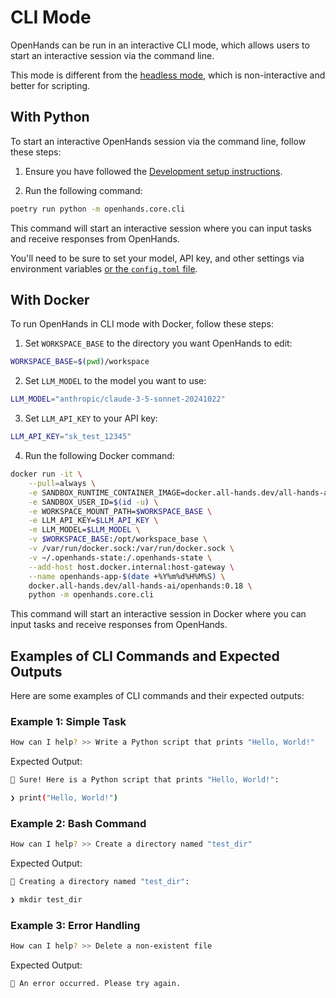 # CLI Mode

OpenHands can be run in an interactive CLI mode, which allows users to start an interactive session via the command line.

This mode is different from the [headless mode](headless-mode), which is non-interactive and better for scripting.

## With Python

To start an interactive OpenHands session via the command line, follow these steps:

1. Ensure you have followed the [Development setup instructions](https://github.com/All-Hands-AI/OpenHands/blob/main/Development.md).

2. Run the following command:

```bash
poetry run python -m openhands.core.cli
```

This command will start an interactive session where you can input tasks and receive responses from OpenHands.

You'll need to be sure to set your model, API key, and other settings via environment variables
[or the `config.toml` file](https://github.com/All-Hands-AI/OpenHands/blob/main/config.template.toml).


## With Docker

To run OpenHands in CLI mode with Docker, follow these steps:

1. Set `WORKSPACE_BASE` to the directory you want OpenHands to edit:

```bash
WORKSPACE_BASE=$(pwd)/workspace
```

2. Set `LLM_MODEL` to the model you want to use:

```bash
LLM_MODEL="anthropic/claude-3-5-sonnet-20241022"

```

3. Set `LLM_API_KEY` to your API key:

```bash
LLM_API_KEY="sk_test_12345"
```

4. Run the following Docker command:

```bash
docker run -it \
    --pull=always \
    -e SANDBOX_RUNTIME_CONTAINER_IMAGE=docker.all-hands.dev/all-hands-ai/runtime:0.18-nikolaik \
    -e SANDBOX_USER_ID=$(id -u) \
    -e WORKSPACE_MOUNT_PATH=$WORKSPACE_BASE \
    -e LLM_API_KEY=$LLM_API_KEY \
    -e LLM_MODEL=$LLM_MODEL \
    -v $WORKSPACE_BASE:/opt/workspace_base \
    -v /var/run/docker.sock:/var/run/docker.sock \
    -v ~/.openhands-state:/.openhands-state \
    --add-host host.docker.internal:host-gateway \
    --name openhands-app-$(date +%Y%m%d%H%M%S) \
    docker.all-hands.dev/all-hands-ai/openhands:0.18 \
    python -m openhands.core.cli
```

This command will start an interactive session in Docker where you can input tasks and receive responses from OpenHands.

## Examples of CLI Commands and Expected Outputs

Here are some examples of CLI commands and their expected outputs:

### Example 1: Simple Task

```bash
How can I help? >> Write a Python script that prints "Hello, World!"
```

Expected Output:

```bash
🤖 Sure! Here is a Python script that prints "Hello, World!":

❯ print("Hello, World!")
```

### Example 2: Bash Command

```bash
How can I help? >> Create a directory named "test_dir"
```

Expected Output:

```bash
🤖 Creating a directory named "test_dir":

❯ mkdir test_dir
```

### Example 3: Error Handling

```bash
How can I help? >> Delete a non-existent file
```

Expected Output:

```bash
🤖 An error occurred. Please try again.
```
